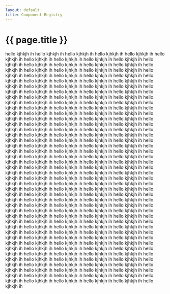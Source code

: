 ```yaml
---
layout: default
title: Component Registry
---
```


{{ page.title }}
===

hello kjhkjh ih hello kjhkjh ih hello kjhkjh ih
hello kjhkjh ih hello kjhkjh ih hello kjhkjh ih
hello kjhkjh ih hello kjhkjh ih hello kjhkjh ih
hello kjhkjh ih hello kjhkjh ih hello kjhkjh ih
hello kjhkjh ih hello kjhkjh ih hello kjhkjh ih
hello kjhkjh ih hello kjhkjh ih hello kjhkjh ih
hello kjhkjh ih hello kjhkjh ih hello kjhkjh ih
hello kjhkjh ih hello kjhkjh ih hello kjhkjh ih
hello kjhkjh ih hello kjhkjh ih hello kjhkjh ih
hello kjhkjh ih hello kjhkjh ih hello kjhkjh ih
hello kjhkjh ih hello kjhkjh ih hello kjhkjh ih
hello kjhkjh ih hello kjhkjh ih hello kjhkjh ih
hello kjhkjh ih hello kjhkjh ih hello kjhkjh ih
hello kjhkjh ih hello kjhkjh ih hello kjhkjh ih
hello kjhkjh ih hello kjhkjh ih hello kjhkjh ih
hello kjhkjh ih hello kjhkjh ih hello kjhkjh ih
hello kjhkjh ih hello kjhkjh ih hello kjhkjh ih
hello kjhkjh ih hello kjhkjh ih hello kjhkjh ih
hello kjhkjh ih hello kjhkjh ih hello kjhkjh ih
hello kjhkjh ih hello kjhkjh ih hello kjhkjh ih
hello kjhkjh ih hello kjhkjh ih hello kjhkjh ih
hello kjhkjh ih hello kjhkjh ih hello kjhkjh ih
hello kjhkjh ih hello kjhkjh ih hello kjhkjh ih
hello kjhkjh ih hello kjhkjh ih hello kjhkjh ih
hello kjhkjh ih hello kjhkjh ih hello kjhkjh ih
hello kjhkjh ih hello kjhkjh ih hello kjhkjh ih
hello kjhkjh ih hello kjhkjh ih hello kjhkjh ih
hello kjhkjh ih hello kjhkjh ih hello kjhkjh ih
hello kjhkjh ih hello kjhkjh ih hello kjhkjh ih
hello kjhkjh ih hello kjhkjh ih hello kjhkjh ih
hello kjhkjh ih hello kjhkjh ih hello kjhkjh ih
hello kjhkjh ih hello kjhkjh ih hello kjhkjh ih
hello kjhkjh ih hello kjhkjh ih hello kjhkjh ih
hello kjhkjh ih hello kjhkjh ih hello kjhkjh ih
hello kjhkjh ih hello kjhkjh ih hello kjhkjh ih
hello kjhkjh ih hello kjhkjh ih hello kjhkjh ih
hello kjhkjh ih hello kjhkjh ih hello kjhkjh ih
hello kjhkjh ih hello kjhkjh ih hello kjhkjh ih
hello kjhkjh ih hello kjhkjh ih hello kjhkjh ih
hello kjhkjh ih hello kjhkjh ih hello kjhkjh ih
hello kjhkjh ih hello kjhkjh ih hello kjhkjh ih
hello kjhkjh ih hello kjhkjh ih hello kjhkjh ih
hello kjhkjh ih hello kjhkjh ih hello kjhkjh ih
hello kjhkjh ih hello kjhkjh ih hello kjhkjh ih
hello kjhkjh ih hello kjhkjh ih hello kjhkjh ih
hello kjhkjh ih hello kjhkjh ih hello kjhkjh ih
hello kjhkjh ih hello kjhkjh ih hello kjhkjh ih
hello kjhkjh ih hello kjhkjh ih hello kjhkjh ih
hello kjhkjh ih hello kjhkjh ih hello kjhkjh ih
hello kjhkjh ih hello kjhkjh ih hello kjhkjh ih
hello kjhkjh ih hello kjhkjh ih hello kjhkjh ih
hello kjhkjh ih hello kjhkjh ih hello kjhkjh ih
hello kjhkjh ih hello kjhkjh ih hello kjhkjh ih
hello kjhkjh ih hello kjhkjh ih hello kjhkjh ih
hello kjhkjh ih hello kjhkjh ih hello kjhkjh ih
hello kjhkjh ih hello kjhkjh ih hello kjhkjh ih
hello kjhkjh ih hello kjhkjh ih hello kjhkjh ih
hello kjhkjh ih hello kjhkjh ih hello kjhkjh ih
hello kjhkjh ih hello kjhkjh ih hello kjhkjh ih
hello kjhkjh ih hello kjhkjh ih hello kjhkjh ih
hello kjhkjh ih hello kjhkjh ih hello kjhkjh ih
hello kjhkjh ih hello kjhkjh ih hello kjhkjh ih
hello kjhkjh ih hello kjhkjh ih hello kjhkjh ih
hello kjhkjh ih hello kjhkjh ih hello kjhkjh ih
hello kjhkjh ih hello kjhkjh ih hello kjhkjh ih
hello kjhkjh ih hello kjhkjh ih hello kjhkjh ih
hello kjhkjh ih hello kjhkjh ih hello kjhkjh ih
hello kjhkjh ih hello kjhkjh ih hello kjhkjh ih
hello kjhkjh ih hello kjhkjh ih hello kjhkjh ih
hello kjhkjh ih hello kjhkjh ih hello kjhkjh ih
hello kjhkjh ih hello kjhkjh ih hello kjhkjh ih
hello kjhkjh ih hello kjhkjh ih hello kjhkjh ih

